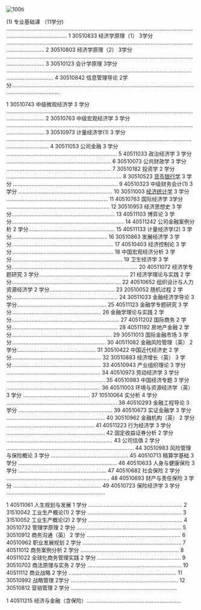 ![100ti](/Users/oralbayzharylkassyn/Downloads/denisse-leon-544612-unsplash.jpg)

(1) 专业基础课 （11学分) …………………………………………..……………………………………………………………….……………………….…………
1 30510833 经济学原理（1） 3学分 ……………………………..………………………………………………………….……………………….………………
2 30510803 经济学原理（2） 3学分 ……………………………..………………………………………………………….……………………….………………
3 30510123 会计学原理 3学分 ……………………………..……………………………..………………………………….……………………….……………
4 30510842 信息管理导论 2学分……………………………..……………………………………………………………….……………………….……………….

1 30510743 中级微观经济学 3 学分 ……………………………..………………………………………………………….……………………….………………
2 30510763 中级宏观经济学 3 学分 ……………………………..………………………………………………………….……………………….………………
3 30510973 计量经济学(1) 3 学分 ……………………………..………………………..………………………………….……………………….………………
4 30511053 公司金融 3 学分 ……………………………..…………………………….....
5 40511033 政治经济学 3 学分 ……………………………..…………………………….
6 30510073 公共财政学 3 学分 ……………………………..…………………………….
7 30510182 投资学 2 学分 ……………………………..…………………………………..
8 30510523  [货币银行学](https://www.baidu.com/s?wd=%E8%B4%A7%E5%B8%81%E9%93%B6%E8%A1%8C%E5%AD%A6&tn=SE_PcZhidaonwhc_ngpagmjz&rsv_dl=gh_pc_zhidao) 3 学分 ……………………………..…………………………….
9 40510323 中级财务会计(1) 3 学分 ……………………………..………………………
10 30511003  [经济统计学](https://www.baidu.com/s?wd=%E7%BB%8F%E6%B5%8E%E7%BB%9F%E8%AE%A1%E5%AD%A6&tn=SE_PcZhidaonwhc_ngpagmjz&rsv_dl=gh_pc_zhidao) 3 学分 ……………………………..……………………….....
11 40510763 国际经济学 3学分 ……………………………..………………………......
12 30510953 经济思想史 3 学分……………………………..……………………………
13 40511103 博弈论 3 学分……………………………..…………………………………
14 40511242 公司金融案例分析 2 学分……………………………..………………….
15 40511133 计量经济学(2) 3 学分……………………………..……………………….
16 30510863 发展经济学 3 学分……………………………..……………………….....
17 40510403 经济控制论 3 学分……………………………..……………………….....
18 中国宏观经济分析 3 学分……………………………..…………………………….....
19 卫生经济学 3 学分……………………………..………………………………………...
20 40511072 经济学专题研究 3 学分……………………………..……………………
21 经济学理论与实践 2 学分……………………………..……………………………....
22 40510652 组织设计与人力资源经济学 2 学分……………………………..….....
23 20510052 随机过程 2 学分……………………………..……………………………..
24 30511033 金融经济学导论 3 学分……………………………..……………………
25 40511123 金融学专题研究 3 学分……………………………..……………………
26 金融学理论与实践 2 学分……………………………..……………………………...
27 40511202 国际商务 2 学分……………………………..……………………………..
28 40511192 房地产金融 2 学分……………………………..………………………....
29 30511013 国际金融市场 3 学分……………………………..………………………
30 40511082 金融风险管理（英） 2 学分……………………………..……………..
31 30510422 中国近代经济史 2 学分……………………………..……………………
32 30510883 经济增长（英） 3 学分……………………………..……………………
33 40510943 产业组织理论 3 学分 ……………………………..………………………
34 40510973 劳动经济学 3 学分 ……………………………..………………………...
35 40510983 中国经济专题 3 学分 ……………………………..………………………
36 40511003 环境与资源经济学（英） 3 学分 ……………………………..………
37 10510064 实分析 4 学分 ……………………………..…………………………….....
38 40510293 金融工程导论 3 学分 ……………………………..………………………
39 40510673 实证金融学 3 学分 ……………………………..………………………...
40 30510962 金融机构（英） 2 学分 ……………………………..…………………..
41 40511223 行为经济学 3 学分 ……………………………..………………………...
42 固定收益证券分析 2 学分 ……………………………..……………………………..
43 公司估值 2 学分 ……………………………..………………………………………....
44 30510983 风险管理与保险概论 3 学分 ……………………………..…………….
45 40510713 精算学基础 3 学分 ……………………………..………………………...
46 40510633 人身与健康保险 3 学分 ……………………………..…………………..
47 40510682 社会保险 2 学分 ……………………………..………………………......
48 40510693 财产与责任保险 3 学分 ……………………………..…………………..
49 40510723 保险经济学 3 学分 ……………………………..………………………...

1 40511061 人生规划与发展 1 学分 ……………………………..………………………
2 31510042 工业生产概论(1) 2 学分 ……………………………..………………………
3 31510052 工业生产概论(2) 2 学分 ……………………………..………………………
4 30510732 管理学原理 2 学分 ……………………………..…………………………….
5 30510912 商务沟通（英） 2 学分 ……………………………..……………………...
6 40510962 职业发展规划 2 学分 ……………………………..………………………...
7 40511012 商务案例分析 2 学分 ……………………………..………………………...
8 40511022 全球化商务管理实践 2 学分 ……………………………..………………..
9 30510702 商法原理与实务 2 学分 ……………………………..………………………
10 40511112 商业战略 2 学分 ……………………………..……………………………...
11 30510992 战略管理 2学分 ……………………………..……………………………...
12 30510812 营销管理 2 学分 ……………………………..……………………………..

 
1 40511215 经济与金融（含保险）……………………………..………………………
